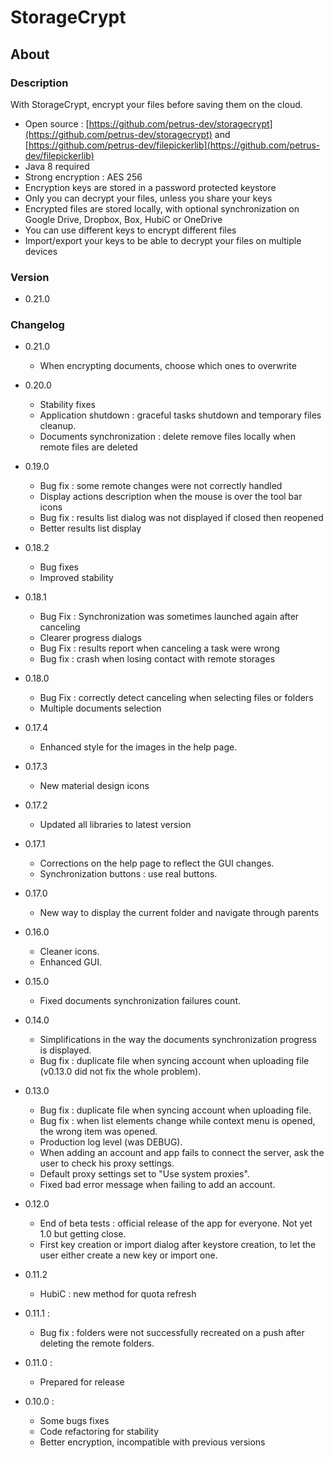 # StorageCrypt #
## About ##

### Description ###

With StorageCrypt, encrypt your files before saving them on the cloud.

  * Open source : [https://github.com/petrus-dev/storagecrypt](https://github.com/petrus-dev/storagecrypt) and [https://github.com/petrus-dev/filepickerlib](https://github.com/petrus-dev/filepickerlib)
  * Java 8 required
  * Strong encryption : AES 256
  * Encryption keys are stored in a password protected keystore
  * Only you can decrypt your files, unless you share your keys
  * Encrypted files are stored locally, with optional synchronization on Google Drive, Dropbox, Box, HubiC or OneDrive
  * You can use different keys to encrypt different files
  * Import/export your keys to be able to decrypt your files on multiple devices

### Version ###

* 0.21.0

### Changelog ###

* 0.21.0
  * When encrypting documents, choose which ones to overwrite

* 0.20.0
  * Stability fixes
  * Application shutdown : graceful tasks shutdown and temporary files cleanup.
  * Documents synchronization : delete remove files locally when remote files are deleted 

* 0.19.0
  * Bug fix : some remote changes were not correctly handled
  * Display actions description when the mouse is over the tool bar icons
  * Bug fix : results list dialog was not displayed if closed then reopened
  * Better results list display

* 0.18.2
  * Bug fixes
  * Improved stability

* 0.18.1
  * Bug Fix : Synchronization was sometimes launched again after canceling
  * Clearer progress dialogs
  * Bug Fix : results report when canceling a task were wrong
  * Bug fix : crash when losing contact with remote storages

* 0.18.0
  * Bug Fix : correctly detect canceling when selecting files or folders
  * Multiple documents selection

* 0.17.4
  * Enhanced style for the images in the help page.

* 0.17.3
  * New material design icons

* 0.17.2
  * Updated all libraries to latest version

* 0.17.1
  * Corrections on the help page to reflect the GUI changes.
  * Synchronization buttons : use real buttons.

* 0.17.0
  * New way to display the current folder and navigate through parents

* 0.16.0
  * Cleaner icons.
  * Enhanced GUI.

* 0.15.0
  * Fixed documents synchronization failures count.

* 0.14.0
  * Simplifications in the way the documents synchronization progress is displayed.
  * Bug fix : duplicate file when syncing account when uploading file (v0.13.0 did not fix the whole problem).

* 0.13.0
  * Bug fix : duplicate file when syncing account when uploading file.
  * Bug fix : when list elements change while context menu is opened, the wrong item was opened.
  * Production log level (was DEBUG).
  * When adding an account and app fails to connect the server, ask the user to check his proxy settings.
  * Default proxy settings set to "Use system proxies".
  * Fixed bad error message when failing to add an account.

* 0.12.0
  * End of beta tests : official release of the app for everyone. Not yet 1.0 but getting close.
  * First key creation or import dialog after keystore creation, to let the user either create a new key or import one.

* 0.11.2
  * HubiC : new method for quota refresh

* 0.11.1 :
  * Bug fix : folders were not successfully recreated on a push after deleting the remote folders.

* 0.11.0 :
  * Prepared for release

* 0.10.0 :
  * Some bugs fixes
  * Code refactoring for stability
  * Better encryption, incompatible with previous versions